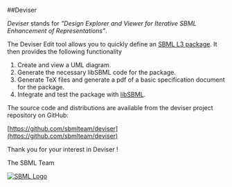 ##Deviser



*Deviser* stands for *"Design Explorer and
Viewer for Iterative SBML Enhancement of Representations"*. 

The Deviser Edit tool allows you to quickly define an [SBML L3 package](http://sbml.org/Documents/Specifications#SBML_Level_3_Packages). 
It then provides the  following functionality

1.	Create and view a UML diagram.
2.	Generate the necessary libSBML code for the package.
3.	Generate TeX files and generate a pdf of a basic specification 
document for the package.
4.	Integrate and test the package with [libSBML](http://sbml.org/Software/libSBML). 


The source code and distributions are available from the deviser project repository on GitHub:

[https://github.com/sbmlteam/deviser](https://github.com/sbmlteam/deviser)

Thank you for your interest in Deviser !

The SBML Team

[![SBML Logo](http://sbml.org/images/8/82/Official-sbml-supported-70.jpg)](http://sbml.org)